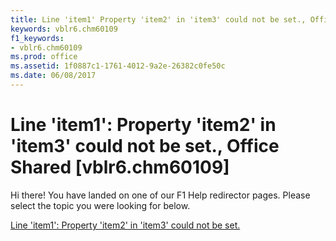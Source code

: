 ```yaml
---
title: Line 'item1' Property 'item2' in 'item3' could not be set., Office Shared [vblr6.chm60109]
keywords: vblr6.chm60109
f1_keywords:
- vblr6.chm60109
ms.prod: office
ms.assetid: 1f0887c1-1761-4012-9a2e-26382c0fe50c
ms.date: 06/08/2017
---
```



# Line 'item1': Property 'item2' in 'item3' could not be set., Office Shared [vblr6.chm60109]

Hi there! You have landed on one of our F1 Help redirector pages. Please select the topic you were looking for below.

[Line 'item1': Property 'item2' in 'item3' could not be set.](http://msdn.microsoft.com/library/3b1f7115-754c-18cc-add5-7b66d782828f%28Office.15%29.aspx)

